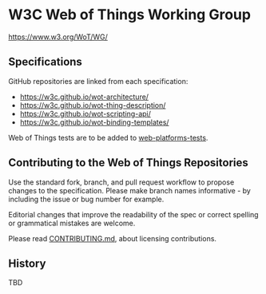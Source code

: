 # W3C Web of Things Working Group

https://www.w3.org/WoT/WG/

## Specifications

GitHub repositories are linked from each specification:

* https://w3c.github.io/wot-architecture/
* https://w3c.github.io/wot-thing-description/
* https://w3c.github.io/wot-scripting-api/
* https://w3c.github.io/wot-binding-templates/

Web of Things tests are to be added to [web-platforms-tests][WPT].

## Contributing to the Web of Things Repositories

Use the standard fork, branch, and pull request workflow to propose changes to the specification. Please make branch names informative - by including the issue or bug number for example.

Editorial changes that improve the readability of the spec or correct spelling or grammatical mistakes are welcome.

Please read [CONTRIBUTING.md](CONTRIBUTING.md), about licensing contributions.

## History

TBD

[WPT]: https://github.com/w3c/web-platform-tests/
[db]: https://www.w3.org/WoT/WG/wiki/ (TBD)
